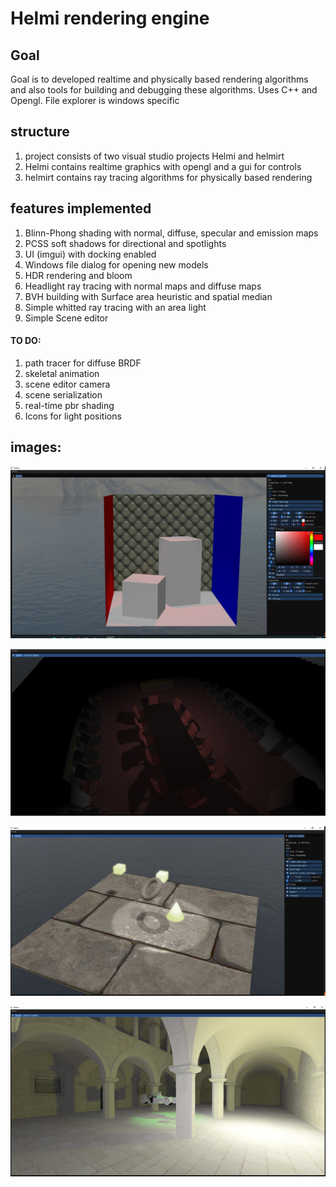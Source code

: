 # Helmi rendering engine

## Goal
Goal is to developed realtime and physically based rendering algorithms and also tools for building and debugging these algorithms. Uses C++ and Opengl.
File explorer is windows specific
## structure
1. project consists of two visual studio projects Helmi and helmirt
2. Helmi contains realtime graphics with opengl and a gui for controls
3. helmirt contains ray tracing algorithms for physically based rendering
## features implemented
1. Blinn-Phong shading with normal, diffuse, specular and emission maps
2. PCSS soft shadows for directional and spotlights
3. UI (imgui) with docking enabled 
4. Windows file dialog for opening new models
5. HDR rendering and bloom
6. Headlight ray tracing with normal maps and diffuse maps
7. BVH building with Surface area heuristic and spatial median
8. Simple whitted ray tracing with an area light
9. Simple Scene editor
#### TO DO:
1. path tracer for diffuse BRDF
2. skeletal animation
3. scene editor camera
4. scene serialization
5. real-time pbr shading
6. Icons for light positions
## images:
![alt text](https://github.com/SampoImmonen/Helmi/blob/dockinggui/media/chesterfield.png)

![alt text](https://github.com/SampoImmonen/Helmi/blob/dockinggui/media/conference.png)

![alt text](https://github.com/SampoImmonen/Helmi/blob/dockinggui/media/shadowstest.png)

![alt text](https://github.com/SampoImmonen/Helmi/blob/dockinggui/media/multimodel.png)



